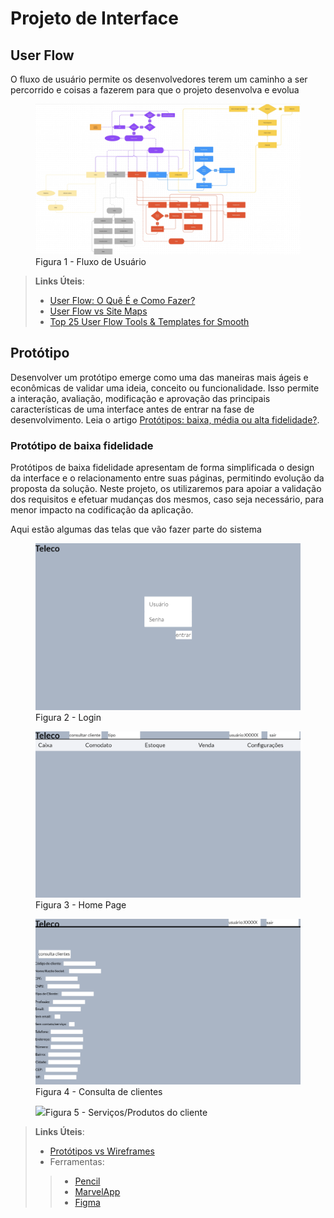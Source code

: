 
# Projeto de Interface

## User Flow

O fluxo de usuário permite os desenvolvedores terem um caminho a ser percorrido e coisas a fazerem para que o projeto desenvolva e evolua

<figure> 
  <img src="img/usuarioflow.png"
    <figcaption>Figura 1 - Fluxo de Usuário</figcaption>
</figure> 

> **Links Úteis**:
> - [User Flow: O Quê É e Como Fazer?](https://medium.com/7bits/fluxo-de-usu%C3%A1rio-user-flow-o-que-%C3%A9-como-fazer-79d965872534)
> - [User Flow vs Site Maps](http://designr.com.br/sitemap-e-user-flow-quais-as-diferencas-e-quando-usar-cada-um/)
> - [Top 25 User Flow Tools & Templates for Smooth](https://www.mockplus.com/blog/post/user-flow-tools)

## Protótipo

Desenvolver um protótipo emerge como uma das maneiras mais ágeis e econômicas de validar uma ideia, conceito ou funcionalidade. Isso permite a interação, avaliação, modificação e aprovação das principais características de uma interface antes de entrar na fase de desenvolvimento. Leia o artigo [Protótipos: baixa, média ou alta fidelidade?](https://medium.com/ladies-that-ux-br/prot%C3%B3tipos-baixa-m%C3%A9dia-ou-alta-fidelidade-71d897559135).

### Protótipo de baixa fidelidade

Protótipos de baixa fidelidade apresentam de forma simplificada o design da interface e o relacionamento entre suas páginas, permitindo evolução da proposta da solução. Neste projeto, os utilizaremos para apoiar a validação dos requisitos e efetuar mudanças dos mesmos, caso seja necessário, para menor impacto na codificação da aplicação.

Aqui estão algumas das telas que vão fazer parte do sistema

<figure> 
  <img src="img/paglogin.png"
    <figcaption>Figura 2 - Login</figcaption>
</figure> 

<figure> 
  <img src="img/homepage.png"
    <figcaption>Figura 3 - Home Page</figcaption>
</figure> 

<figure> 
  <img src="img/consultacliente.png"
    <figcaption>Figura 4 - Consulta de clientes</figcaption>
</figure> 

<figure> 
  <img src="img/serviçosprodutos.png"
    <figcaption>Figura 5 - Serviços/Produtos do cliente</figcaption>
</figure> 
 
> **Links Úteis**:
> - [Protótipos vs Wireframes](https://www.nngroup.com/videos/prototypes-vs-wireframes-ux-projects/)
>- Ferramentas:
>> - [Pencil](https://pencil.evolus.vn/)
>> - [MarvelApp](https://marvelapp.com/)
>> - [Figma](https://www.figma.com/)



